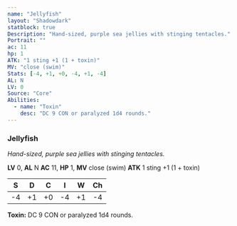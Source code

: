 ```yaml
---
name: "Jellyfish"
layout: "Shadowdark"
statblock: true
Description: "Hand-sized, purple sea jellies with stinging tentacles."
Portrait: ""
ac: 11
hp: 1
ATK: "1 sting +1 (1 + toxin)"
MV: "close (swim)"
Stats: [-4, +1, +0, -4, +1, -4]
AL: N
LV: 0
Source: "Core"
Abilities:
  - name: "Toxin"
    desc: "DC 9 CON or paralyzed 1d4 rounds."
---
```


### Jellyfish

_Hand-sized, purple sea jellies with stinging tentacles._

**LV** 0, **AL** N
**AC** 11, **HP** 1, **MV** close (swim)
**ATK** 1 sting +1 (1 + toxin)

|  S  |  D  |  C  |  I  |  W  |  Ch  |
|:---:|:---:|:---:|:---:|:---:|:----:|
| -4 | +1 | +0 | -4 | +1 | -4 |

**Toxin:** DC 9 CON or paralyzed 1d4 rounds.

